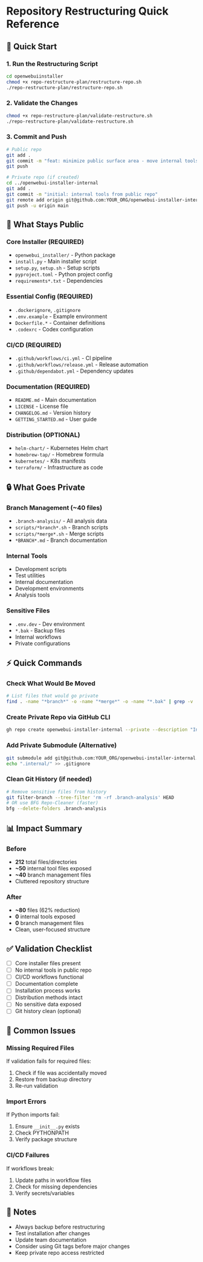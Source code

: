 # Repository Restructuring Quick Reference

## 🚀 Quick Start

### 1. Run the Restructuring Script
```bash
cd openwebuiinstaller
chmod +x repo-restructure-plan/restructure-repo.sh
./repo-restructure-plan/restructure-repo.sh
```

### 2. Validate the Changes
```bash
chmod +x repo-restructure-plan/validate-restructure.sh
./repo-restructure-plan/validate-restructure.sh
```

### 3. Commit and Push
```bash
# Public repo
git add .
git commit -m "feat: minimize public surface area - move internal tools to private repo"
git push

# Private repo (if created)
cd ../openwebui-installer-internal
git add .
git commit -m "initial: internal tools from public repo"
git remote add origin git@github.com:YOUR_ORG/openwebui-installer-internal.git
git push -u origin main
```

## 📁 What Stays Public

### Core Installer (REQUIRED)
- `openwebui_installer/` - Python package
- `install.py` - Main installer script
- `setup.py`, `setup.sh` - Setup scripts
- `pyproject.toml` - Python project config
- `requirements*.txt` - Dependencies

### Essential Config (REQUIRED)
- `.dockerignore`, `.gitignore`
- `.env.example` - Example environment
- `Dockerfile.*` - Container definitions
- `.codexrc` - Codex configuration

### CI/CD (REQUIRED)
- `.github/workflows/ci.yml` - CI pipeline
- `.github/workflows/release.yml` - Release automation
- `.github/dependabot.yml` - Dependency updates

### Documentation (REQUIRED)
- `README.md` - Main documentation
- `LICENSE` - License file
- `CHANGELOG.md` - Version history
- `GETTING_STARTED.md` - User guide

### Distribution (OPTIONAL)
- `helm-chart/` - Kubernetes Helm chart
- `homebrew-tap/` - Homebrew formula
- `kubernetes/` - K8s manifests
- `terraform/` - Infrastructure as code

## 🔒 What Goes Private

### Branch Management (~40 files)
- `.branch-analysis/` - All analysis data
- `scripts/*branch*.sh` - Branch scripts
- `scripts/*merge*.sh` - Merge scripts
- `*BRANCH*.md` - Branch documentation

### Internal Tools
- Development scripts
- Test utilities
- Internal documentation
- Development environments
- Analysis tools

### Sensitive Files
- `.env.dev` - Dev environment
- `*.bak` - Backup files
- Internal workflows
- Private configurations

## ⚡ Quick Commands

### Check What Would Be Moved
```bash
# List files that would go private
find . -name "*branch*" -o -name "*merge*" -o -name "*.bak" | grep -v .git
```

### Create Private Repo via GitHub CLI
```bash
gh repo create openwebui-installer-internal --private --description "Internal tools for OpenWebUI Installer"
```

### Add Private Submodule (Alternative)
```bash
git submodule add git@github.com:YOUR_ORG/openwebui-installer-internal.git .internal
echo ".internal/" >> .gitignore
```

### Clean Git History (if needed)
```bash
# Remove sensitive files from history
git filter-branch --tree-filter 'rm -rf .branch-analysis' HEAD
# OR use BFG Repo-Cleaner (faster)
bfg --delete-folders .branch-analysis
```

## 📊 Impact Summary

### Before
- **212** total files/directories
- **~50** internal tool files exposed
- **~40** branch management files
- Cluttered repository structure

### After
- **~80** files (62% reduction)
- **0** internal tools exposed
- **0** branch management files
- Clean, user-focused structure

## ✅ Validation Checklist

- [ ] Core installer files present
- [ ] No internal tools in public repo
- [ ] CI/CD workflows functional
- [ ] Documentation complete
- [ ] Installation process works
- [ ] Distribution methods intact
- [ ] No sensitive data exposed
- [ ] Git history clean (optional)

## 🚨 Common Issues

### Missing Required Files
If validation fails for required files:
1. Check if file was accidentally moved
2. Restore from backup directory
3. Re-run validation

### Import Errors
If Python imports fail:
1. Ensure `__init__.py` exists
2. Check PYTHONPATH
3. Verify package structure

### CI/CD Failures
If workflows break:
1. Update paths in workflow files
2. Check for missing dependencies
3. Verify secrets/variables

## 📝 Notes

- Always backup before restructuring
- Test installation after changes
- Update team documentation
- Consider using Git tags before major changes
- Keep private repo access restricted